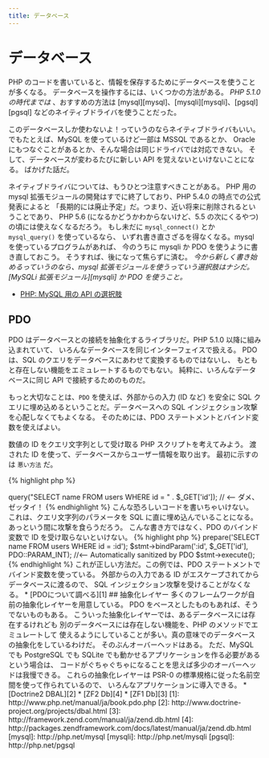 ```yaml
---
title: データベース
---
```


# データベース

PHP のコードを書いていると、情報を保存するためにデータベースを使うことが多くなる。
データベースを操作するには、いくつかの方法がある。
_PHP 5.1.0 の時代までは_ 、おすすめの方法は [mysql][mysql]、[mysqli][mysqli]、[pgsql][pgsql]
などのネイティブドライバを使うことだった。

このデータベースしか使わないよ！っていうのならネイティブドライバもいい。
でもたとえば、MySQL を使っているけど一部は MSSQL であるとか、
Oracle にもつなぐことがあるとか、そんな場合は同じドライバでは対応できない。
そして、データベースが変わるたびに新しい API を覚えないといけないことになる。
ばかげた話だ。

ネイティブドライバについては、もうひとつ注意すべきことがある。
PHP 用の mysql 拡張モジュールの開発はすでに終了しており、PHP 5.4.0 の時点での公式発表によると
「長期的には廃止予定」だ。つまり、近い将来に削除されるということであり、
PHP 5.6 (になるかどうかわからないけど、5.5 の次にくるやつ) の頃には使えなくなるだろう。
もし未だに `mysql_connect()` とか `mysql_query()` を使っているなら、
いずれ書き直さざるを得なくなる。mysql を使っているプログラムがあれば、
今のうちに mysqli か PDO を使うように書き直しておこう。
そうすれば、後になって焦らずに済む。
_今から新しく書き始めるっていうのなら、mysql 拡張モジュールを使うっていう選択肢はナシだ。
[MySQLi 拡張モジュール][mysqli] か PDO を使うこと。_

* [PHP: MySQL 用の API の選択肢](http://php.net/manual/ja/mysqlinfo.api.choosing.php)

## PDO

PDO はデータベースとの接続を抽象化するライブラリだ。PHP 5.1.0 以降に組み込まれていて、
いろんなデータベースを同じインターフェイスで扱える。
PDO は、SQL のクエリをデータベースにあわせて変換するものではないし、
もともと存在しない機能をエミュレートするものでもない。
純粋に、いろんなデータベースに同じ API で接続するためのものだ。

もっと大切なことは、`PDO` を使えば、外部からの入力 (ID など)
を安全に SQL クエリに埋め込めるということだ。データベースへの
SQL インジェクション攻撃を心配しなくてもよくなる。
そのためには、PDO ステートメントとバインド変数を使えばよい。

数値の ID をクエリ文字列として受け取る PHP スクリプトを考えてみよう。
渡された ID を使って、データベースからユーザー情報を取り出す。
最初に示すのは `悪い方法` だ。

{% highlight php %}
<?php
$pdo = new PDO('sqlite:users.db');
$pdo->query("SELECT name FROM users WHERE id = " . $_GET['id']); // <-- ダメ、ゼッタイ！
{% endhighlight %}

こんな恐ろしいコードを書いちゃいけない。
これは、クエリ文字列のパラメータを SQL に直に埋め込んでいることになる。
あっという間に攻撃を食らうだろう。
こんな書き方ではなく、PDO のバインド変数で ID を受け取らないといけない。

{% highlight php %}
<?php
$pdo = new PDO('sqlite:users.db');
$stmt = $pdo->prepare('SELECT name FROM users WHERE id = :id');
$stmt->bindParam(':id', $_GET['id'], PDO::PARAM_INT); //<-- Automatically sanitized by PDO
$stmt->execute();
{% endhighlight %}

これが正しい方法だ。この例では、PDO ステートメントでバインド変数を使っている。
外部からの入力である ID がエスケープされてからデータベースに渡るので、
SQL インジェクション攻撃を受けることがなくなる。

* [PDOについて調べる][1]

## 抽象化レイヤー

多くのフレームワークが自前の抽象化レイヤーを用意している。
PDO をベースとしたものもあれば、そうでないものもある。
こういった抽象化レイヤーでは、あるデータベースには存在するけれども
別のデータベースには存在しない機能を、PHP のメソッドでエミュレートして
使えるようにしていることが多い。真の意味でのデータベースの抽象化をしているわけだ。
そのぶんオーバーヘッドはある。
ただ、MySQL でも PostgreSQL でも SQLite でも動かせるアプリケーションを作る必要があるという場合は、
コードがぐちゃぐちゃになることを思えば多少のオーバーヘッドは我慢できる。

これらの抽象化レイヤーは PSR-0 の標準規格に従った名前空間を使って作られているので、
いろんなアプリケーションに導入できる。

* [Doctrine2 DBAL][2]
* [ZF2 Db][4]
* [ZF1 Db][3]

[1]: http://www.php.net/manual/ja/book.pdo.php
[2]: http://www.doctrine-project.org/projects/dbal.html
[3]: http://framework.zend.com/manual/ja/zend.db.html
[4]: http://packages.zendframework.com/docs/latest/manual/ja/zend.db.html

[mysql]: http://php.net/mysql
[mysqli]: http://php.net/mysqli
[pgsql]: http://php.net/pgsql
